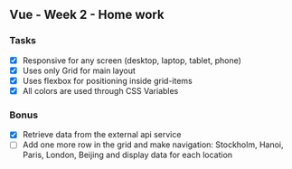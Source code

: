 ## Vue - Week 2 - Home work

### Tasks
- [x] Responsive for any screen (desktop, laptop, tablet, phone)
- [x] Uses only Grid for main layout
- [x] Uses flexbox for positioning inside grid-items
- [x] All colors are used through CSS Variables

### Bonus
- [x] Retrieve data from the external api service
- [ ] Add one more row in the grid and make navigation: Stockholm, Hanoi, Paris, London, Beijing and display data for each location